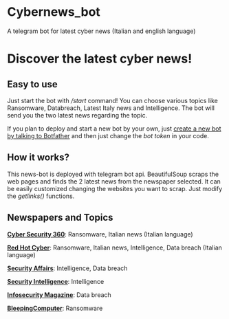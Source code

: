 # Cybernews_bot
A telegram bot for latest cyber news (Italian and english language)

# Discover the latest cyber news!

## Easy to use

Just start the bot with */start* command!
You can choose various topics like Ransomware, Databreach, Latest Italy news and Intelligence.
The bot will send you the two latest news regarding the topic.

If you plan to deploy and start a new bot by your own, just [create a new bot by talking to Botfather](https://t.me/botfather) and then just change the *bot token* in your code. 

## How it works?
This news-bot is deployed with telegram bot api. BeautifulSoup scraps the web pages and finds the 2 latest news from the newspaper selected.
It can be easily customized changing the websites you want to scrap. Just modify the *getlinks()* functions.

## Newspapers and Topics

[**Cyber Security 360**](https://www.cybersecurity360.it/): Ransomware, Italian news (Italian language)

[**Red Hot Cyber**](https://www.redhotcyber.com/): Ransomware, Italian news, Intelligence, Data breach (Italian language)

[**Security Affairs**](https://securityaffairs.co/wordpress/): Intelligence, Data breach

[**Security Intelligence**](https://securityintelligence.com/): Intelligence

[**Infosecurity Magazine**](https://www.infosecurity-magazine.com/): Data breach

[**BleepingComputer**](https://www.bleepingcomputer.com/): Ransomware
